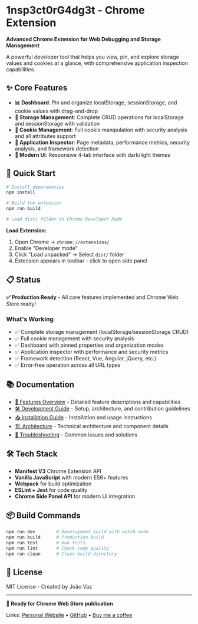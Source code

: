 # 1nsp3ct0rG4dg3t - Chrome Extension

**Advanced Chrome Extension for Web Debugging and Storage Management**

A powerful developer tool that helps you view, pin, and explore storage values and cookies at a glance, with comprehensive application inspection capabilities.

## ✨ Core Features

- **📊 Dashboard**: Pin and organize localStorage, sessionStorage, and cookie values with drag-and-drop
- **💾 Storage Management**: Complete CRUD operations for localStorage and sessionStorage with validation
- **🍪 Cookie Management**: Full cookie manipulation with security analysis and all attributes support
- **📱 Application Inspector**: Page metadata, performance metrics, security analysis, and framework detection
- **🎨 Modern UI**: Responsive 4-tab interface with dark/light themes

## 🚀 Quick Start

```bash
# Install dependencies
npm install

# Build the extension
npm run build

# Load dist/ folder in Chrome Developer Mode
```

**Load Extension:**
1. Open Chrome → `chrome://extensions/`
2. Enable "Developer mode"
3. Click "Load unpacked" → Select `dist/` folder
4. Extension appears in toolbar - click to open side panel

## 📋 Status

**✅ Production Ready** - All core features implemented and Chrome Web Store ready!

### What's Working
- ✅ Complete storage management (localStorage/sessionStorage CRUD)
- ✅ Full cookie management with security analysis
- ✅ Dashboard with pinned properties and organization modes
- ✅ Application inspector with performance and security metrics
- ✅ Framework detection (React, Vue, Angular, jQuery, etc.)
- ✅ Error-free operation across all URL types

## 📚 Documentation

- [📖 Features Overview](docs/FEATURES.md) - Detailed feature descriptions and capabilities
- [🛠️ Development Guide](docs/DEVELOPMENT.md) - Setup, architecture, and contribution guidelines
- [📥 Installation Guide](docs/INSTALLATION.md) - Installation and usage instructions
- [🏗️ Architecture](docs/ARCHITECTURE.md) - Technical architecture and component details
- [🔧 Troubleshooting](docs/TROUBLESHOOTING.md) - Common issues and solutions

## 🛠️ Tech Stack

- **Manifest V3** Chrome Extension API
- **Vanilla JavaScript** with modern ES6+ features
- **Webpack** for build optimization
- **ESLint + Jest** for code quality
- **Chrome Side Panel API** for modern UI integration

## 📦 Build Commands

```bash
npm run dev        # Development build with watch mode
npm run build      # Production build
npm run test       # Run tests
npm run lint       # Check code quality
npm run clean      # Clean build directory
```

## 📄 License

MIT License - Created by João Vaz

---

**🎉 Ready for Chrome Web Store publication**

Links: [Personal Website](https://jvaz.github.io/) • [GitHub](https://github.com/jvaz/1nsp3ct0rG4dg3t) • [Buy me a coffee](https://www.buymeacoffee.com/jvaz)